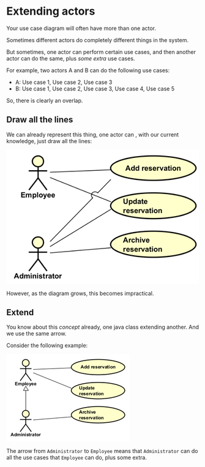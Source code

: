# Extending actors

Your use case diagram will often have more than one actor.

Sometimes different actors do completely different things in the system.

But sometimes, one actor can perform certain use cases, and then another actor can do the same, plus _some extra_ use cases.

For example, two actors A and B can do the following use cases:
- A: Use case 1, Use case 2, Use case 3
- B: Use case 1, Use case 2, Use case 3, Use case 4, Use case 5

So, there is clearly an overlap.

## Draw all the lines

We can already represent this thing, one actor can , with our current knowledge, just draw all the lines:

![Extending actors](Resources/NoExtendActor.png)

However, as the diagram grows, this becomes impractical.

## Extend

You know about this _concept_ already, one java class extending another. And we use the same arrow. 

Consider the following example:

![Extending actors](Resources/ExtendActor.png)

The arrow from `Administrator` to `Employee` means that `Administrator` can do all the use cases that `Employee` can do, plus some extra.